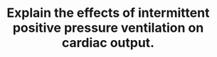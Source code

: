 ---
title: "Explain the effects of intermittent positive pressure ventilation on cardiac output."
entityType: SAQ
exam: PEX
college: ANZCA
year: 2019
sitting: A
question: 1
passRate: 54
EC_expectedDomains:
- "In order to obtain a pass, candidates had to correctly identify the changes in more than one chamber of the heart, e.g. to identify the differences between the cardiac output changes in the right heart and the left heart, and how the two are inter-related."
EC_extraCredit:
- "Better candidates were able to explain the various cardiac output determinants, the changes with both phases of respiration and the overall cardiac output effects."
EC_errorsCommon:
- "Most candidates demonstrated an understanding that intermittent positive pressure ventilation (IPPV) is the reverse of spontaneous ventilation, and involves an increase in intrathoracic pressure to force gas into the lungs. However, many candidates forgot that IPPV is non-continuous, and that there are changes to the cardiac output in both the inspiratory and expiratory phases."
---